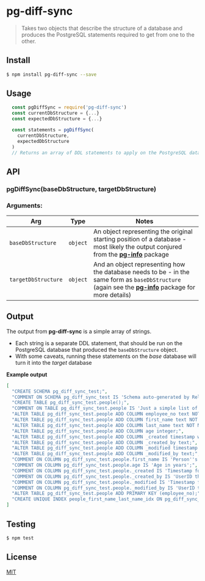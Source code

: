 # pg-diff-sync
	
> Takes two objects that describe the structure of a database and produces the PostgreSQL statements required to get from one to the other.

## <a name="install"></a>Install
```bash
$ npm install pg-diff-sync --save
```

## <a name="usage"></a>Usage

```javascript
  const pgDiffSync = require('pg-diff-sync')
  const currentDbStructure = {...} 
  const expectedDbStructure = {...} 

  const statements = pgDiffSync(
    currentDbStructure,
    expectedDbStructure
  )  
  // Returns an array of DDL statements to apply on the PostgreSQL database
```

## <a name="api"></a>API

### pgDiffSync(baseDbStructure, targetDbStructure)

### Arguments:
| Arg  | Type | Notes |
| ---  | ----- | ------ |
| `baseDbStructure`  | `object`  | An object representing the original starting position of a database - most likely the output conjured from the __[pg-info](https://github.com/wmfs/pg-info)__ package |
| `targetDbStructure`  | `object`  | And an object representing how the database needs to be - in the same form as `baseDbStructure` (again see the __[pg-info](https://github.com/wmfs/pg-info)__ package for more details) |

## <a name="output"></a>Output

The output from __pg-diff-sync__ is a simple array of strings.

* Each string is a separate DDL statement, that should be run on the PostgreSQL database that produced the `baseDbStructure` object. 
* With some caveats, running these statements on the _base_ database will turn it into the _target_ database

__Example output__

```json
[
  "CREATE SCHEMA pg_diff_sync_test;",
  "COMMENT ON SCHEMA pg_diff_sync_test IS 'Schema auto-generated by Relationize.js!';",
  "CREATE TABLE pg_diff_sync_test.people();",
  "COMMENT ON TABLE pg_diff_sync_test.people IS 'Just a simple list of people!';",
  "ALTER TABLE pg_diff_sync_test.people ADD COLUMN employee_no text NOT NULL;",
  "ALTER TABLE pg_diff_sync_test.people ADD COLUMN first_name text NOT NULL;",
  "ALTER TABLE pg_diff_sync_test.people ADD COLUMN last_name text NOT NULL;",
  "ALTER TABLE pg_diff_sync_test.people ADD COLUMN age integer;",
  "ALTER TABLE pg_diff_sync_test.people ADD COLUMN _created timestamp with time zone NOT NULL DEFAULT now();",
  "ALTER TABLE pg_diff_sync_test.people ADD COLUMN _created_by text;",
  "ALTER TABLE pg_diff_sync_test.people ADD COLUMN _modified timestamp with time zone NOT NULL DEFAULT now();",
  "ALTER TABLE pg_diff_sync_test.people ADD COLUMN _modified_by text;",
  "COMMENT ON COLUMN pg_diff_sync_test.people.first_name IS 'Person''s first name';",
  "COMMENT ON COLUMN pg_diff_sync_test.people.age IS 'Age in years';",
  "COMMENT ON COLUMN pg_diff_sync_test.people._created IS 'Timestamp for when this record was created';",
  "COMMENT ON COLUMN pg_diff_sync_test.people._created_by IS 'UserID that created this record (if known)';",
  "COMMENT ON COLUMN pg_diff_sync_test.people._modified IS 'Timestamp for when this record was last updated';",
  "COMMENT ON COLUMN pg_diff_sync_test.people._modified_by IS 'UserID that last modified this record (if known)';",
  "ALTER TABLE pg_diff_sync_test.people ADD PRIMARY KEY (employee_no);",
  "CREATE UNIQUE INDEX people_first_name_last_name_idx ON pg_diff_sync_test.people (first_name,last_name);"
]
```

## <a name="test"></a>Testing


```bash
$ npm test
```

## <a name="license"></a>License
[MIT](https://github.com/wmfs/pg-diff-sync/blob/master/LICENSE)
